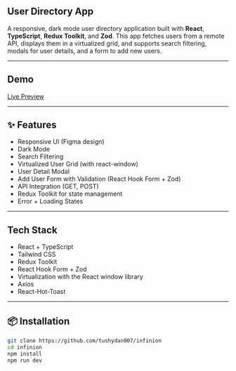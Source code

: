 ## User Directory App

A responsive, dark mode user directory application built with **React**, **TypeScript**, **Redux Toolkit**, and **Zod**. This app fetches users from a remote API, displays them in a virtualized grid, and supports search filtering, modals for user details, and a form to add new users.

---

## Demo

[Live Preview](https://infinion-orpin.vercel.app)

---

## ✨ Features

-  Responsive UI (Figma design)
-  Dark Mode
-  Search Filtering
-  Virtualized User Grid (with react-window)
-  User Detail Modal
-  Add User Form with Validation (React Hook Form + Zod)
-  API Integration (GET, POST)
-  Redux Toolkit for state management
-  Error + Loading States

---

## Tech Stack

- React + TypeScript
- Tailwind CSS
- Redux Toolkit
- React Hook Form + Zod
- Virtualization with the React window library
- Axios
- React-Hot-Toast

---

## 📦 Installation

```bash
git clone https://github.com/tushydan007/infinion
cd infinion
npm install
npm run dev
```
